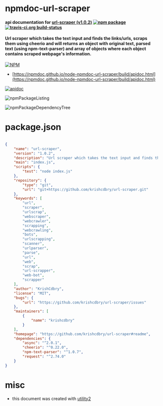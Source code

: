 # npmdoc-url-scraper

#### api documentation for  [url-scraper (v1.0.2)](https://github.com/krishcdbry/url-scraper#readme)  [![npm package](https://img.shields.io/npm/v/npmdoc-url-scraper.svg?style=flat-square)](https://www.npmjs.org/package/npmdoc-url-scraper) [![travis-ci.org build-status](https://api.travis-ci.org/npmdoc/node-npmdoc-url-scraper.svg)](https://travis-ci.org/npmdoc/node-npmdoc-url-scraper)

#### Url scraper which takes the text input and finds the links/urls, scraps them using cheerio and will returns an object with original text, parsed text (using npm-text-parser) and array of objects where each object contains scraped webpage's information.

[![NPM](https://nodei.co/npm/url-scraper.png?downloads=true&downloadRank=true&stars=true)](https://www.npmjs.com/package/url-scraper)

- [https://npmdoc.github.io/node-npmdoc-url-scraper/build/apidoc.html](https://npmdoc.github.io/node-npmdoc-url-scraper/build/apidoc.html)

[![apidoc](https://npmdoc.github.io/node-npmdoc-url-scraper/build/screenCapture.buildCi.browser.%252Ftmp%252Fbuild%252Fapidoc.html.png)](https://npmdoc.github.io/node-npmdoc-url-scraper/build/apidoc.html)

![npmPackageListing](https://npmdoc.github.io/node-npmdoc-url-scraper/build/screenCapture.npmPackageListing.svg)

![npmPackageDependencyTree](https://npmdoc.github.io/node-npmdoc-url-scraper/build/screenCapture.npmPackageDependencyTree.svg)



# package.json

```json

{
    "name": "url-scraper",
    "version": "1.0.2",
    "description": "Url scraper which takes the text input and finds the links/urls, scraps them using cheerio and will returns an object with original text, parsed text (using npm-text-parser) and array of objects where each object contains scraped webpage's information.",
    "main": "index.js",
    "scripts": {
        "test": "node index.js"
    },
    "repository": {
        "type": "git",
        "url": "git+https://github.com/krishcdbry/url-scraper.git"
    },
    "keywords": [
        "url",
        "scraper",
        "urlscrap",
        "webscraper",
        "webcrawler",
        "scrapping",
        "webcrawling",
        "bots",
        "urlscrapping",
        "scanner",
        "urlparser",
        "parse",
        "url",
        "web",
        "scrap",
        "url-scrapper",
        "web-bot",
        "scrapper"
    ],
    "author": "KrishCdbry",
    "license": "MIT",
    "bugs": {
        "url": "https://github.com/krishcdbry/url-scraper/issues"
    },
    "maintainers": [
        {
            "name": "krishcdbry"
        }
    ],
    "homepage": "https://github.com/krishcdbry/url-scraper#readme",
    "dependencies": {
        "async": "^2.0.1",
        "cheerio": "^0.22.0",
        "npm-text-parser": "^1.0.7",
        "request": "^2.74.0"
    }
}
```



# misc
- this document was created with [utility2](https://github.com/kaizhu256/node-utility2)
